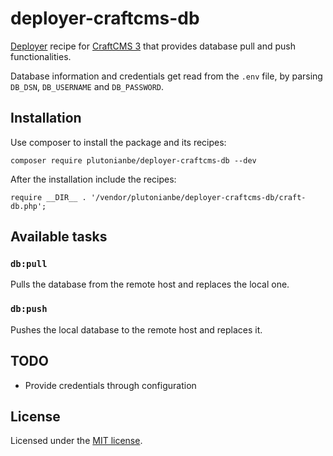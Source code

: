 # deployer-craftcms-db

[Deployer](https://deployer.org) recipe for [CraftCMS 3](https://craftcms.com) that provides database pull and push functionalities.

Database information and credentials get read from the `.env` file, by parsing `DB_DSN`, `DB_USERNAME` and `DB_PASSWORD`.

## Installation

Use composer to install the package and its recipes:

`composer require plutonianbe/deployer-craftcms-db --dev`

After the installation include the recipes:

`require __DIR__ . '/vendor/plutonianbe/deployer-craftcms-db/craft-db.php';`

## Available tasks

### `db:pull`

Pulls the database from the remote host and replaces the local one.

### `db:push`

Pushes the local database to the remote host and replaces it.

## TODO

- Provide credentials through configuration

## License

Licensed under the [MIT license](https://github.com/plutonianbe/deployer-craftcms-db/blob/master/LICENSE).